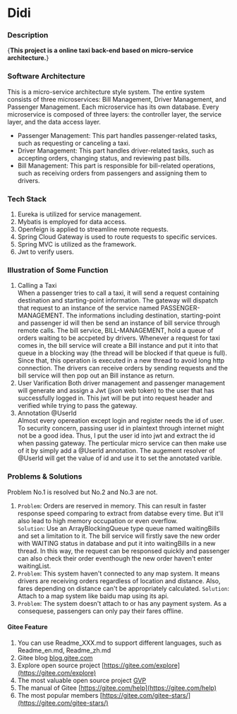 # Didi

### Description
{**This project is a online taxi back-end based on micro-service architecture.**}

### Software Architecture

This is a micro-service architecture style system. The entire system consists of three microservices: Bill Management, Driver Management, and Passenger Management. Each microservice has its own database. Every microservice is composed of three layers: the controller layer, the service layer, and the data access layer.

- Passenger Management: This part handles passenger-related tasks, such as requesting or canceling a taxi.
- Driver Management: This part handles driver-related tasks, such as accepting orders, changing status, and reviewing past bills.
- Bill Management: This part is responsible for bill-related operations, such as receiving orders from passengers and assigning them to drivers.

### Tech Stack

1. Eureka is utilized for service management.  
2. Mybatis is employed for data access.  
3. Openfeign is applied to streamline remote requests.  
4. Spring Cloud Gateway is used to route requests to specific services.  
5. Spring MVC is utilized as the framework.
6. Jwt to verify users.

### Illustration of Some Function

1. Calling a Taxi  
When a passenger tries to call a taxi, it will send a request containing destination and starting-point information. The gateway will dispatch that request to an instance of the service named PASSENGER-MANAGEMENT. The informations including destination, starting-point and passenger id will then be send an instance of bill service through remote calls. The bill service, BILL-MANAGEMENT, hold a queue of orders waiting to be accpeted by drivers. Whenever a request for taxi comes in, the bill service will create a Bill instance and put it into that queue in a blocking way (the thread will be blocked if that queue is full). Since that, this operation is executed in a new thread to avoid long http connection. The drivers can receive orders by sending requests and the bill service will then pop out an Bill instance as return.
2. User Varification
Both driver management and passenger management will generate and assign a Jwt (json web token) to the user that has successfully logged in. This jwt will be put into request header and verified while trying to pass the gateway.
3. Annotation @UserId  
Almost every opereation except login and register needs the id of user. To security concern, passing user id in plaintext through internet might not be a good idea. Thus, I put the user id into jwt and extract the id when passing gateway. The perticular micro service can then make use of it by simply add a @UserId annotation. The augement resolver of @UserId will get the value of id and use it to set the annotated varible.

### Problems & Solutions
Problem No.1 is resolved but No.2 and No.3 are not.

1. `Problem`: Orders are reserved in memory. This can result in faster response speed comparing to extract from databse every time. But it'll also lead to high memory occupation or even overflow.  
`Solution`: Use an ArrayBlockingQueue type queue named waitingBills and set a limitation to it. The bill service will firstly save the new order with WAITING status in database and put it into waitingBills in a new thread. In this way, the request can be responsed quickly and passenger can also check their order eventhough the new order haven't enter waitingList.
2. `Problem`: This system haven't connected to any map system. It means drivers are receiving orders regardless of location and distance. Also, fares depending on distance can't be appropriately calculated.
`Solution`: Attach to a map system like baidu map using its api.
3. `Problem`: The system doesn't attach to or has any payment system. As a consequese, passengers can only pay their fares offline.

#### Gitee Feature

1.  You can use Readme\_XXX.md to support different languages, such as Readme\_en.md, Readme\_zh.md
2.  Gitee blog [blog.gitee.com](https://blog.gitee.com)
3.  Explore open source project [https://gitee.com/explore](https://gitee.com/explore)
4.  The most valuable open source project [GVP](https://gitee.com/gvp)
5.  The manual of Gitee [https://gitee.com/help](https://gitee.com/help)
6.  The most popular members  [https://gitee.com/gitee-stars/](https://gitee.com/gitee-stars/)
